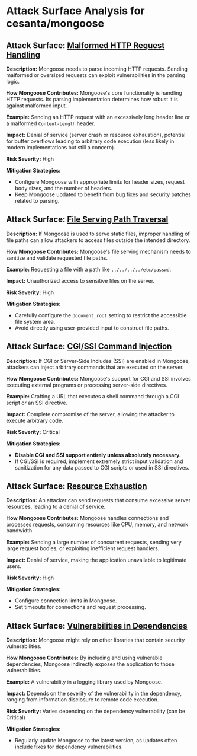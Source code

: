 # Attack Surface Analysis for cesanta/mongoose

## Attack Surface: [Malformed HTTP Request Handling](./attack_surfaces/malformed_http_request_handling.md)

**Description:** Mongoose needs to parse incoming HTTP requests. Sending malformed or oversized requests can exploit vulnerabilities in the parsing logic.

**How Mongoose Contributes:** Mongoose's core functionality is handling HTTP requests. Its parsing implementation determines how robust it is against malformed input.

**Example:** Sending an HTTP request with an excessively long header line or a malformed `Content-Length` header.

**Impact:** Denial of service (server crash or resource exhaustion), potential for buffer overflows leading to arbitrary code execution (less likely in modern implementations but still a concern).

**Risk Severity:** High

**Mitigation Strategies:**
*   Configure Mongoose with appropriate limits for header sizes, request body sizes, and the number of headers.
*   Keep Mongoose updated to benefit from bug fixes and security patches related to parsing.

## Attack Surface: [File Serving Path Traversal](./attack_surfaces/file_serving_path_traversal.md)

**Description:** If Mongoose is used to serve static files, improper handling of file paths can allow attackers to access files outside the intended directory.

**How Mongoose Contributes:** Mongoose's file serving mechanism needs to sanitize and validate requested file paths.

**Example:** Requesting a file with a path like `../../../../etc/passwd`.

**Impact:** Unauthorized access to sensitive files on the server.

**Risk Severity:** High

**Mitigation Strategies:**
*   Carefully configure the `document_root` setting to restrict the accessible file system area.
*   Avoid directly using user-provided input to construct file paths.

## Attack Surface: [CGI/SSI Command Injection](./attack_surfaces/cgissi_command_injection.md)

**Description:** If CGI or Server-Side Includes (SSI) are enabled in Mongoose, attackers can inject arbitrary commands that are executed on the server.

**How Mongoose Contributes:** Mongoose's support for CGI and SSI involves executing external programs or processing server-side directives.

**Example:** Crafting a URL that executes a shell command through a CGI script or an SSI directive.

**Impact:** Complete compromise of the server, allowing the attacker to execute arbitrary code.

**Risk Severity:** Critical

**Mitigation Strategies:**
*   **Disable CGI and SSI support entirely unless absolutely necessary.**
*   If CGI/SSI is required, implement extremely strict input validation and sanitization for any data passed to CGI scripts or used in SSI directives.

## Attack Surface: [Resource Exhaustion](./attack_surfaces/resource_exhaustion.md)

**Description:** An attacker can send requests that consume excessive server resources, leading to a denial of service.

**How Mongoose Contributes:** Mongoose handles connections and processes requests, consuming resources like CPU, memory, and network bandwidth.

**Example:** Sending a large number of concurrent requests, sending very large request bodies, or exploiting inefficient request handlers.

**Impact:** Denial of service, making the application unavailable to legitimate users.

**Risk Severity:** High

**Mitigation Strategies:**
*   Configure connection limits in Mongoose.
*   Set timeouts for connections and request processing.

## Attack Surface: [Vulnerabilities in Dependencies](./attack_surfaces/vulnerabilities_in_dependencies.md)

**Description:** Mongoose might rely on other libraries that contain security vulnerabilities.

**How Mongoose Contributes:** By including and using vulnerable dependencies, Mongoose indirectly exposes the application to those vulnerabilities.

**Example:** A vulnerability in a logging library used by Mongoose.

**Impact:** Depends on the severity of the vulnerability in the dependency, ranging from information disclosure to remote code execution.

**Risk Severity:** Varies depending on the dependency vulnerability (can be Critical)

**Mitigation Strategies:**
*   Regularly update Mongoose to the latest version, as updates often include fixes for dependency vulnerabilities.

